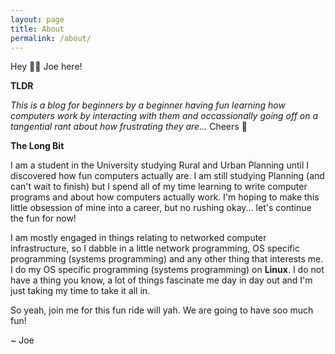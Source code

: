 ```yaml
---
layout: page
title: About
permalink: /about/
---
```


Hey 👋🏿  Joe here!

__TLDR__

*This is a blog for beginners by a beginner having fun learning how computers
work by interacting with them and occassionally going off on a tangential rant
about how frustrating they are...* Cheers 🥂

__The Long Bit__

I am a student in the University studying Rural and Urban Planning until I 
discovered how fun computers actually are.
I am still studying Planning (and can't wait to finish) but I spend all of my
time learning to write computer programs and about how computers actually work.
I'm hoping to make this little obsession of mine into a career, but no rushing okay...
let's continue the fun for now!

I am mostly engaged in things relating to networked computer infrastructure, so
I dabble in a little network programming, OS specific programming (systems
programming) and any other thing that interests me. I do my OS specific
programming (systems programming) on __Linux__. I do not have a thing you know,
a lot of things fascinate me day in day out and I'm just taking my time to
take it all in.

So yeah, join me for this fun ride will yah. We are going to have soo much fun!

~ Joe
